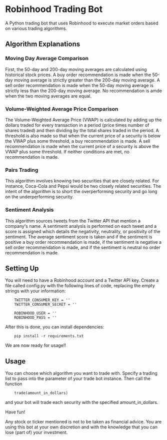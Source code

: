 # Robinhood Trading Bot
A Python trading bot that uses Robinhood to execute market orders based on various trading algorithms.

<h2> Algorithm Explanations </h2>

<h3> Moving Day Average Comparison </h3>
First, the 50-day and 200-day moving averages are calculated using historical stock prices. 
A buy order recommendation is made when the 50-day moving average is strictly greater than the 200-day moving average.
A sell order recommendation is made when the 50-day moving average is strictly less than the 200-day moving average.
No recommendation is amde when the two moving averages are equal.

<h3> Volume-Weighted Average Price Comparison </h3>
The Volume-Weighted Average Price (VWAP) is calculated by adding up the dollars traded for every transaction in a period (price times number of shares traded)
and then dividing by the total shares traded in the period. A threshold is also made so that when the current price
of a security is below the VWAP plus some threshold, a buy recommendation is made. A sell recommendation is made when the current
price of a security is above the VWAP plus some threshold. If neither conditions are met, no recommendation is made.

<h3> Pairs Trading </h3>
This algorithm involves knowing two securities that are closely related. For instance, Coca-Cola and Pepsi would be two closely related securities.
The intent of the algorithm is to short the overperforming security and go long on the underperforming security.

<h3> Sentiment Analysis </h3>
This algorithm sources tweets from the Twitter API that mention a company's name. A sentiment analysis is performed on each tweet and a score is assigned
which details the negativity, neutrality, or positivity of the sentiment. The average sentiment score is taken and if the sentiment is positive a buy
order recommendation is made, if the sentiment is negative a sell order recommendation is made, and if the sentiment is neutral no order recommendation
is made.


<h2> Setting Up </h2>
You will need to have a Robinhood account and a Twitter API key. Create a file called config.py with the following lines of code, replacing the empty strings
with your information:

        TWITTER_CONSUMER_KEY = ''
        TWITTER_CONSUMER_SECRET = ''

        ROBINHOOD_USER = ''
        ROBINHOOD_PASS = ''

After this is done, you can install dependencies:

        pip install -r requirements.txt

We are now ready for usage!!


<h2> Usage </h2>
You can choose which algorithm you want to trade with. Specify a trading list to pass into the parameter of your trade bot instance. Then call the function

        trade(amount_in_dollars)

and your bot will trade each security with the specified amount_in_dollars.

Have fun!

Any stock or ticker mentioned is not to be taken as financial advice. You are using this bot at your own discretion and with the knowledge that you can lose
(part of) your investment.